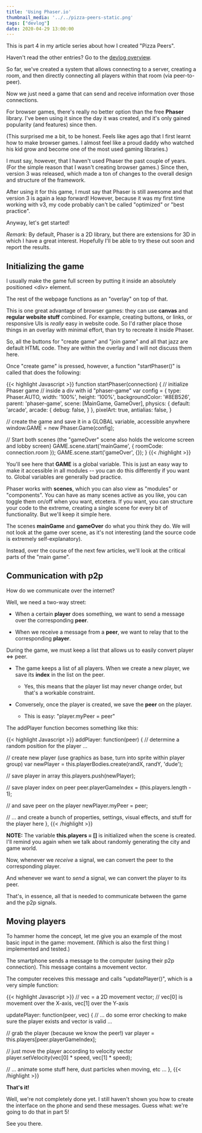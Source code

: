 ```yaml
---
title: 'Using Phaser.io'
thumbnail_media: '../../pizza-peers-static.png'
tags: ["devlog"]
date: 2020-04-29 13:00:00
---
```


This is part 4 in my article series about how I created "Pizza Peers".

Haven't read the other entries? Go to the [devlog overview](../).

So far, we've created a system that allows connecting to a server,
creating a room, and then directly connecting all players within that
room (via peer-to-peer).

Now we just need a game that can send and receive information over those
connections.

For browser games, there's really no better option than the free
**Phaser** library. I've been using it since the day it was created, and
it's only gained popularity (and features) since then.

(This surprised me a bit, to be honest. Feels like ages ago that I first
learnt how to make browser games. I almost feel like a proud daddy who
watched his kid grow and become one of the most used gaming libraries.)

I must say, however, that I haven't used Phaser the past couple of
years. (For the simple reason that I wasn't creating browser games.)
Since then, version 3 was released, which made a ton of changes to the
overall design and structure of the framework.

After using it for this game, I must say that Phaser is still awesome
and that version 3 is again a leap forward! However, because it was my
first time working with v3, my code probably can't be called "optimized"
or "best practice".

Anyway, let's get started!

*Remark:* By default, Phaser is a 2D library, but there are extensions
for 3D in which I have a great interest. Hopefully I'll be able to try
these out soon and report the results.

Initializing the game
---------------------

I usually make the game full screen by putting it inside an absolutely
positioned \<div\> element.

The rest of the webpage functions as an "overlay" on top of that.

This is one great advantage of browser games: they can use **canvas**
and **regular website stuff** combined. For example, creating buttons,
or links, or responsive UIs is *really* easy in website code. So I'd
rather place those things in an overlay with minimal effort, than try to
recreate it inside Phaser.

So, all the buttons for "create game" and "join game" and all that jazz
are default HTML code. They are within the overlay and I will not
discuss them here.

Once "create game" is pressed, however, a function "startPhaser()" is
called that does the following: 

{{< highlight Javascript >}}
function startPhaser(connection) {
  // initialize Phaser game
  // inside a div with id "phaser-game"
  var config = {
    type: Phaser.AUTO,
    width: '100%',
    height: '100%',
    backgroundColor: '#8EB526',
    parent: 'phaser-game',
    scene: [MainGame, GameOver],
    physics: {
        default: 'arcade',
        arcade: { 
          debug: false,
        }
    },
    pixelArt: true,
    antialias: false,
  }

  // create the game and save it in a GLOBAL variable, accessible anywhere
  window.GAME = new Phaser.Game(config); 

  // Start both scenes (the "gameOver" scene also holds the welcome screen and lobby screen)
  GAME.scene.start('mainGame', { roomCode: connection.room });
  GAME.scene.start('gameOver', {});
}
{{< /highlight >}}

<!-- {{< gist Pandaqi a151bd4fecd00c4e91aa1d8629acc770 >}} -->

You'll see here that **GAME** is a global variable. This is just an easy
way to make it accessible in all modules -- you can do this differently
if you want to. Global variables are generally bad practice.

Phaser works with **scenes**, which you can also view as "modules" or
"components". You can have as many scenes active as you like, you can
toggle them on/off when you want, etcetera. If you want, you can
structure your code to the extreme, creating a single scene for every
bit of functionality. But we'll keep it simple here.

The scenes **mainGame** and **gameOver** do what you think they do. We
will not look at the game over scene, as it's not interesting (and the
source code is extremely self-explanatory).

Instead, over the course of the next few articles, we'll look at the
critical parts of the "main game".

Communication with p2p
----------------------

How do we communicate over the internet?

Well, we need a two-way street:

-   When a certain **player** does something, we want to send a message
    over the corresponding **peer**.

-   When we receive a message from a **peer**, we want to relay that to
    the corresponding **player**.

During the game, we must keep a list that allows us to easily convert
player \<=\> peer.

-   The game keeps a list of all players. When we create a new player,
    we save its **index** in the list on the peer.

    -   Yes, this means that the player list may never change order, but
        that's a workable constraint.

-   Conversely, once the player is created, we save the **peer** on the
    player.

    -   This is easy: "player.myPeer = peer"

The addPlayer function becomes something like this: 

{{< highlight Javascript >}}
addPlayer: function(peer) {
  // determine a random position for the player ...

  // create new player (use graphics as base, turn into sprite within player group)
  var newPlayer = this.playerBodies.create(randX, randY, 'dude');

  // save player in array
  this.players.push(newPlayer);

  // save player index on peer
  peer.playerGameIndex = (this.players.length - 1);

  // and save peer on the player
  newPlayer.myPeer = peer;

  // ... and create a bunch of properties, settings, visual effects, and stuff for the player here
},
{{< /highlight >}}

<!-- {{< gist Pandaqi 60311f3acc1935e4ba6d977f34ae1133 >}} -->

**NOTE:** The variable **this.players = \[\]** is initialized when the
scene is created. I'll remind you again when we talk about randomly
generating the city and game world.

Now, whenever we *receive* a signal, we can convert the peer to the
corresponding player.

And whenever we want to *send* a signal, we can convert the player to
its peer.

That's, in essence, all that is needed to communicate between the game
and the p2p signals.

Moving players
--------------

To hammer home the concept, let me give you an example of the most basic
input in the game: movement. (Which is also the first thing I
implemented and tested.)

The smartphone sends a message to the computer (using their p2p
connection). This message contains a movement vector.

The computer receives this message and calls "updatePlayer()", which is
a very simple function: 

{{< highlight Javascript >}}
// vec = a 2D movement vector; 
// vec[0] is movement over the X-axis, vec[1] over the Y-axis

updatePlayer: function(peer, vec) {
  // ... do some error checking to make sure the player exists and vector is valid ...

  // grab the player (because we know the peer!)
  var player = this.players[peer.playerGameIndex];

  // just move the player according to velocity vector
  player.setVelocity(vec[0] * speed, vec[1] * speed);

  // ... animate some stuff here, dust particles when moving, etc ...
},
{{< /highlight >}}

<!-- {{< gist Pandaqi db5c5842772525758dd4df6420a095b8 >}} -->

**That's it!**

Well, we're not completely done yet. I still haven't shown you how to
create the interface on the phone and send these messages. Guess what:
we're going to do that in part 5!

See you there.
